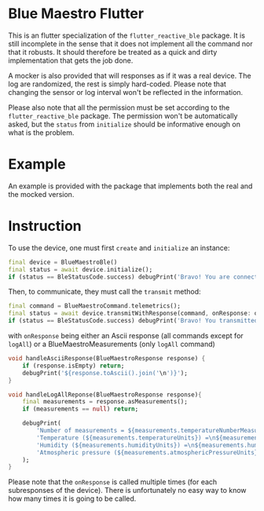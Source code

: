 # Blue Maestro Flutter
This is an flutter specialization of the `flutter_reactive_ble` package. 
It is still incomplete in the sense that it does not implement all the command nor that it robusts. 
It should therefore be treated as a quick and dirty implementation that gets the job done. 

A mocker is also provided that will responses as if it was a real device. 
The log are randomized, the rest is simply hard-coded. 
Please note that changing the sensor or log interval won't be reflected in the information.

Please also note that all the permission must be set according to the `flutter_reactive_ble` package. 
The permission won't be automatically asked, but the `status` from `initialize` should be informative enough on what is the problem.

# Example 
An example is provided with the package that implements both the real and the mocked version.

# Instruction
To use the device, one must first `create` and `initialize` an instance:
```dart
final device = BlueMaestroBle()
final status = await device.initialize();
if (status == BleStatusCode.success) debugPrint('Bravo! You are connected!');
```

Then, to communicate, they must call the `transmit` method:
```dart
final command = BlueMaestroCommand.telemetrics();
final status = await device.transmitWithResponse(command, onResponse: onResponse);
if (status == BleStatusCode.success) debugPrint('Bravo! You transmitted a command!');
```
with `onResponse` being either an Ascii response (all commands except for `logAll`) or a BlueMaestroMeasurements (only `logAll` command)
```dart
void handleAsciiResponse(BlueMaestroResponse response) {
    if (response.isEmpty) return;
    debugPrint('${response.toAscii().join('\n')}');
}
```
```dart
void handleLogAllReponse(BlueMaestroResponse response){
    final measurements = response.asMeasurements();
    if (measurements == null) return;

    debugPrint(
        'Number of measurements = ${measurements.temperatureNumberMeasurements}\n\n'
        'Temperature (${measurements.temperatureUnits}) =\n${measurements.temperature.map((e) => e.toStringAsFixed(1)).toList()}\n\n'
        'Humidity (${measurements.humidityUnits}) =\n${measurements.humidity.map((e) => e.toStringAsFixed(1)).toList()}\n\n'
        'Atmospheric pressure (${measurements.atmosphericPressureUnits}) =\n${measurements.atmosphericPressure.map((e) => e.toStringAsFixed(2)).toList()}'
    );
}
```
Please note that the `onResponse` is called multiple times (for each subresponses of the device). 
There is unfortunately no easy way to know how many times it is going to be called. 
